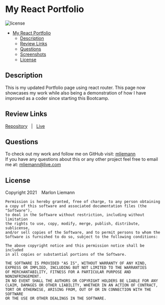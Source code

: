 # My React Portfolio

![license](https://img.shields.io/badge/license-MIT-blue)
- [My React Portfolio](#my-react-portfolio)
  - [Description](#description)
  - [Review Links](#review-links)
  - [Questions](#questions)
  - [Screenshots](#screenshots)
  - [License](#license)

## Description
This is my updated Portfolio page using react router. This page now showcases my work while also being a demonstration of how I have improved as a coder since starting this Bootcamp.


## Review Links
[Repository](https://github.com/mliemann/React-Portfolio) &nbsp; | &nbsp; 
[Live](https://mliemann.github.io/React-Portfolio/)


## Questions
To check out my work and follow me on GitHub visit: [mliemann](https://github.com/mliemann) <br/>
If you have any questions about this or any other project feel free to email me at: [mliemann@live.com](mailto:mliemann@live.com)

## License
Copyright 2021 &ensp; Marlon Liemann

    Permission is hereby granted, free of charge, to any person obtaining
    a copy of this software and associated documentation files (the "Software"),
    to deal in the Software without restriction, including without limitation
    the rights to use, copy, modify, merge, publish, distribute, sublicense,
    and/or sell copies of the Software, and to permit persons to whom the
    Software is furnished to do so, subject to the following conditions:
    
    The above copyright notice and this permission notice shall be included
    in all copies or substantial portions of the Software.
    
    THE SOFTWARE IS PROVIDED "AS IS", WITHOUT WARRANTY OF ANY KIND, 
    EXPRESS OR IMPLIED, INCLUDING BUT NOT LIMITED TO THE WARRANTIES 
    OF MERCHANTABILITY, FITNESS FOR A PARTICULAR PURPOSE AND NONINFRINGEMENT. 
    IN NO EVENT SHALL THE AUTHORS OR COPYRIGHT HOLDERS BE LIABLE FOR ANY 
    CLAIM, DAMAGES OR OTHER LIABILITY, WHETHER IN AN ACTION OF CONTRACT, 
    TORT OR OTHERWISE, ARISING FROM, OUT OF OR IN CONNECTION WITH THE SOFTWARE 
    OR THE USE OR OTHER DEALINGS IN THE SOFTWARE.